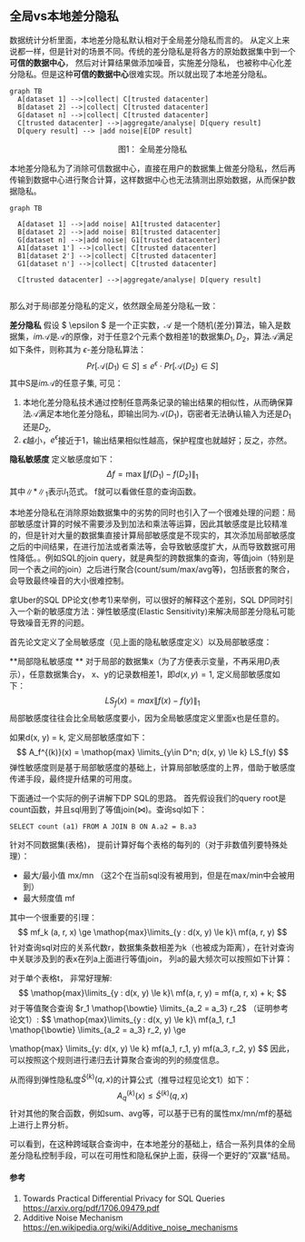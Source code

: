 ## 全局vs本地差分隐私

数据统计分析里面，本地差分隐私默认相对于全局差分隐私而言的。 从定义上来说都一样，但是针对的场景不同。传统的差分隐私是将各方的原始数据集中到一个**可信的数据中心**， 然后对计算结果做添加噪音，实施差分隐私， 也被称中心化差分隐私。但是这种**可信的数据中心**很难实现。所以就出现了本地差分隐私。

```mermaid
graph TB
  A[dataset 1] -->|collect| C[trusted datacenter]
  B[dataset 2] -->|collect| C[trusted datacenter]
  G[dataset n] -->|collect| C[trusted datacenter]
  C[trusted datacenter] -->|aggregate/analyse| D[query result]
  D[query result] --> |add noise|E[DP result] 
```

<center>图1： 全局差分隐私</center>

本地差分隐私为了消除可信数据中心，直接在用户的数据集上做差分隐私，然后再传输到数据中心进行聚合计算，这样数据中心也无法猜测出原始数据，从而保护数据隐私。

```mermaid
graph TB
  
  A[dataset 1] -->|add noise| A1[trusted datacenter]
  B[dataset 2] -->|add noise| B1[trusted datacenter]
  G[dataset n] -->|add noise| G1[trusted datacenter]
  A1[dataset 1'] -->|collect| C[trusted datacenter]
  B1[dataset 2'] -->|collect| C[trusted datacenter]
  G1[dataset n'] -->|collect| C[trusted datacenter]
  
  C[trusted datacenter] -->|aggregate/analyse| D[query result]
  
```

那么对于局i部差分隐私的定义，依然跟全局差分隐私一致：

**差分隐私** 假设 $ \epsilon $ 是一个正实数，$\mathcal{A}$ 是一个随机(差分)算法，输入是数据集，$im\mathcal{A}$是$\mathcal{A}$的原像，对于任意2个元素个数相差1的数据集$D_1, D_2$，算法$\mathcal{A}$满足如下条件，则称其为 $\epsilon$-差分隐私算法： 
$$
Pr[{\mathcal{A}(D_1) \in S}] \le e^{\epsilon}\cdot Pr[\mathcal{A}(D_2) \in S]
$$
其中S是$im{\mathcal{A}}$的任意子集, 可见： 

1. 本地化差分隐私技术通过控制任意两条记录的输出结果的相似性，从而确保算法$\mathcal{A}$满足本地化差分隐私，即输出同为$\mathcal{A}(D_1)$，窃密者无法确认输入为还是$D_1$还是$D_2$,  
2. $\epsilon$越小，$e^{\epsilon}$接近于1，输出结果相似性越高，保护程度也就越好；反之，亦然。

**隐私敏感度**  定义敏感度如下：
$$
{ \Delta f=\max \lVert f(D_{1})-f(D_{2})\rVert _{1}}
$$
其中$\lVert*\rVert_1$表示$l_1$范式。 f就可以看做任意的查询函数。



本地差分隐私在消除原始数据集中的劣势的同时也引入了一个很难处理的问题：局部敏感度计算的时候不需要涉及到加法和乘法等运算，因此其敏感度是比较精准的，但是针对大量的数据集直接计算局部敏感度是不现实的，其次添加局部敏感度之后的中间结果，在进行加法或者乘法等，会导致敏感度扩大，从而导致数据可用性降低。。例如SQL的join query，就是典型的跨数据集的查询，等值join（特别是同一个表之间的join）之后进行聚合(count/sum/max/avg等)，包括嵌套的聚合，会导致最终噪音的大小很难控制。

拿Uber的SQL DP论文(参考1)来举例，可以很好的解释这个差别，SQL DP同时引入一个新的敏感度方法：弹性敏感度(Elastic Sensitivity)来解决局部差分隐私可能导致噪音无界的问题。

首先论文定义了全局敏感度（见上面的隐私敏感度定义）以及局部敏感度：

**局部隐私敏感度 ** 对于局部的数据集x（为了方便表示变量，不再采用$D_i$表示），任意数据集合y， x、y的记录数相差1，即$d(x, y) = 1$,  定义局部敏感度如下：
$$
LS_f(x) = max \lVert f(x) - f(y)\rVert_1
$$
局部敏感度往往会比全局敏感度要小，因为全局敏感度定义里面x也是任意的。 

如果d(x, y) = k, 定义局部敏感度如下：
$$
A_f^{(k)}(x) = \mathop{max} \limits_{y\in D^n; d(x, y) \le k} LS_f(y)
$$
弹性敏感度则是基于局部敏感度的基础上，计算局部敏感度的上界，借助于敏感度传递手段，最终提升结果的可用度。

下面通过一个实际的例子讲解下DP SQL的思路。 首先假设我们的query root是count函数，并且sql用到了等值join($\bowtie$)。查询sql如下：

```
SELECT count (a1) FROM A JOIN B ON A.a2 = B.a3
```

针对不同数据集(表格)， 提前计算好每个表格的每列的（对于非数值列要特殊处理）：

* 最大/最小值 mx/mn （这2个在当前sql没有被用到，但是在max/min中会被用到）
* 最大频度值 mf

其中一个很重要的引理：
$$
mf_k (a, r, x) \ge \mathop{max}\limits_{y : d(x, y) \le k}\ mf(a, r, y)
$$
针对查询sql对应的关系代数r，数据集条数相差为k（也被成为距离），在针对查询中关联涉及到的表x在列a上面进行等值join， 列a的最大频次可以按照如下计算：

对于单个表格t， 非常好理解:
$$
\mathop{max}\limits_{y : d(x, y) \le k}\ mf(a, r, y) = mf(a, r, x) + k;
$$
对于等值聚合查询 $r_1 \mathop{\bowtie} \limits_{a_2 = a_3} r_2$ （证明参考论文1）:
$$
\mathop{max}\limits_{y : d(x, y) \le k}\ mf(a_1, r_1 \mathop{\bowtie} \limits_{a_2 = a_3} r_2, y) \ge 

\mathop{max} \limits_{y: d(x, y) \le k} mf(a_1, r_1, y) mf(a_3, r_2, y)
$$
因此，可以按照这个规则进行递归去计算聚合查询的列的频度信息。

从而得到弹性隐私度$\hat{S}^{(k)}(q, x)$的计算公式（推导过程见论文1）如下：
$$
A_q^{(k)} (x) \le \hat{S}^{(k)}(q, x)
$$
针对其他的聚合函数，例如sum、avg等，可以基于已有的属性mx/mn/mf的基础上进行上界分析。

​	可以看到，在这种跨域联合查询中，在本地差分的基础上，结合一系列具体的全局差分隐私控制手段，可以在可用性和隐私保护上面，获得一个更好的”双赢“结局。

#### 参考 

1.  Towards Practical Differential Privacy for SQL Queries  https://arxiv.org/pdf/1706.09479.pdf
2. Additive Noise Mechanism https://en.wikipedia.org/wiki/Additive_noise_mechanisms